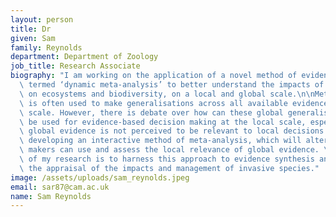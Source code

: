 ```yaml
---
layout: person
title: Dr
given: Sam
family: Reynolds
department: Department of Zoology
job_title: Research Associate
biography: "I am working on the application of a novel method of evidence synthesis\
  \ termed ‘dynamic meta-analysis’ to better understand the impacts of invasive species\
  \ on ecosystems and biodiversity, on a local and global scale.\n\nMeta-analysis\
  \ is often used to make generalisations across all available evidence at the global\
  \ scale. However, there is debate over how can these global generalisations can\
  \ be used for evidence-based decision making at the local scale, especially if the\
  \ global evidence is not perceived to be relevant to local decisions. I will be\
  \ developing an interactive method of meta-analysis, which will alter how decision\
  \ makers can use and assess the local relevance of global evidence. \n\nThe aim\
  \ of my research is to harness this approach to evidence synthesis and turn it towards\
  \ the appraisal of the impacts and management of invasive species."
image: /assets/uploads/sam_reynolds.jpeg
email: sar87@cam.ac.uk
name: Sam Reynolds
---
```

